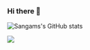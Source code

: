 ### Hi there 👋

<!--
**SangamSwadiK/SangamSwadiK** is a ✨ _special_ ✨ repository because its `README.md` (this file) appears on your GitHub profile.

Here are some ideas to get you started:

- 🔭 I’m currently working on ...
- 🌱 I’m currently learning ...
- 👯 I’m looking to collaborate on ...
- 🤔 I’m looking for help with ...
- 💬 Ask me about ...
- 📫 How to reach me: ...
- 😄 Pronouns: ...
- ⚡ Fun fact: ...
-->
![Sangams's GitHub stats](https://github-readme-stats.vercel.app/api?username=c&count_private=true&show_icons=true)


![](https://komarev.com/ghpvc/?username=SangamSwadiKe&color=green)
